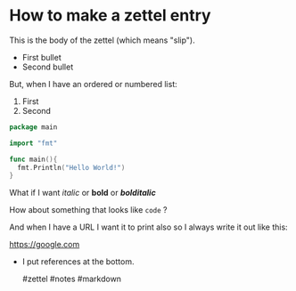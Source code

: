 # How to make a zettel entry

This is the body of the zettel (which means "slip").

* First bullet
* Second bullet

But, when I have an ordered or numbered list:

1. First
1. Second

```go
package main

import "fmt"

func main(){
  fmt.Println("Hello World!")
}
```
What if I want *italic* or **bold** or ***bolditalic***

How about something that looks like `code` ? 

And when I have a URL I want it to print also so I always write it out like this:

https://google.com

* I put references at the bottom.

    #zettel #notes #markdown
